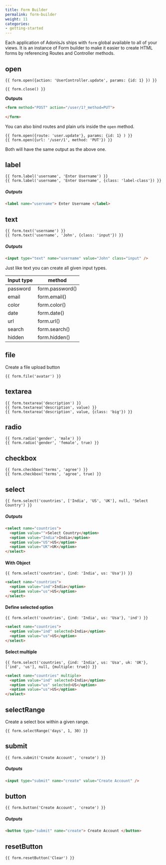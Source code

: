 ```yaml
---
title: Form Builder
permalink: form-builder
weight: 11
categories:
- getting-started
---
```


Each application of AdonisJs ships with `form` global available to all of your views. It is an instance of Form builder to make it easier to create HTML forms by referencing Routes and Controller methods.

## open

```twig
{{ form.open({action: 'UserController.update', params: {id: 1} }) }}

{{ form.close() }}
```

**Outputs**

```html
<form method="POST" action="/user/1?_method=PUT">
	
</form>
```

You can also bind routes and plain urls inside the `open` method.

```twig
{{ form.open({route: 'user.update'}, params: {id: 1} ) }}
{{ form.open({url: '/user/1', method: 'PUT'}) }}
```

Both will have the same output as the above one.

## label

```twig
{{ form.label('username', 'Enter Username') }}
{{ form.label('username', 'Enter Username', {class: 'label-class'}) }}
```

##### Outputs

```html
<label name="username"> Enter Username </label>
```

## text

```twig
{{ form.text('username') }}
{{ form.text('username', 'John', {class: 'input'}) }}
```

##### Outputs

```html
<input type="text" name="username" value="John" class="input" />
```

Just like text you can create all given input types.

| Input type | method |
|------------|--------|
| password | form.password() |
| email | form.email() |
| color | form.color() |
| date | form.date() |
| url | form.url() |
| search | form.search() |
| hidden | form.hidden() |

## file

Create a file upload button

```twig
{{ form.file('avatar') }}
```

## textarea

```twig
{{ form.textarea('description') }}
{{ form.textarea('description', value) }}
{{ form.textarea('description', value, {class: 'big'}) }}
```

## radio

```twig
{{ form.radio('gender', 'male') }}
{{ form.radio('gender', 'female', true) }}
```

## checkbox

```twig
{{ form.checkbox('terms', 'agree') }}
{{ form.checkbox('terms', 'agree', true) }}
```

## select

```twig
{{ form.select('countries', ['India', 'US', 'UK'], null, 'Select Country') }}
```

##### Outputs

```html
<select name="countries">
  <option value="">Select Country</option>
  <option value="India">India</option>
  <option value="US">US</option>  
  <option value="UK">UK</option>
</select>
```

#### With Object
```twig
{{ form.select('countries', {ind: 'India', us: 'Usa'}) }}
```

```html
<select name="countries">
  <option value="ind">India</option>
  <option value="us">US</option>  
</select>
```

#### Define selected option

```twig
{{ form.select('countries', {ind: 'India', us: 'Usa'}, 'ind') }}
```

```html
<select name="countries">
  <option value="ind" selected>India</option>
  <option value="us">US</option>  
</select>
```

#### Select multiple

```twig
{{ form.select('countries', {ind: 'India', us: 'Usa', uk: 'UK'}, ['ind', 'us'], null, {multiple: true}) }}
```

```html
<select name="countries" multiple>
  <option value="ind" selected>India</option>
  <option value="us" selected>US</option>  
  <option value="us">US</option>  
</select>
```

## selectRange

Create a select box within a given range.

```twig
{{ form.selectRange('days', 1, 30) }}
```

## submit

```twig
{{ form.submit('Create Account', 'create') }}
```

##### Outputs

```html
<input type="submit" name="create" value="Create Account" />
```

## button

```twig
{{ form.button('Create Account', 'create') }}
```

##### Outputs

```html
<button type="submit" name="create"> Create Account </button>
```

## resetButton

```twig
{{ form.resetButton('Clear') }}
```

